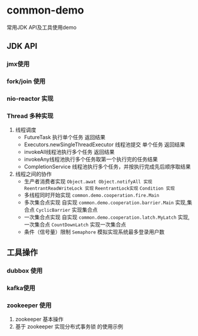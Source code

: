 # common-demo
常用JDK API及工具使用demo
## JDK API
### jmx使用
### fork/join 使用
### nio-reactor 实现
### Thread 多种实现
1. 线程调度
    - FutureTask 执行单个任务 返回结果
    - Executors.newSingleThreadExecutor 线程池提交 单个任务 返回结果
    - invokeAll线程池执行多个任务 返回结果
    - invokeAny线程池执行多个任务取第一个执行完的任务结果 
    - CompletionService 线程池执行多个任务，并按执行完成先后顺序取结果
2. 线程之间的协作
    - 生产者消费者实现
        `Object.awat Object.notifyAll 实现`
        `ReentrantReadWriteLock 实现`
        `ReentrantLock实现`
        `Condition 实现`
    - 多线程同时开始实现   `common.demo.cooperation.fire.Main`
    - 多次集合点实现
        自实现 `common.demo.cooperation.barrier.Main` 实现,集合点
        `CyclicBarrier` 实现集合点
    - 一次集合点实现
        自实现 `common.demo.cooperation.latch.MyLatch` 实现,一次集合点
        `CountDownLatch` 实现一次集合点
    - 条件（信号量）限制
        `Semaphore` 模拟实现系统最多登录用户数
## 工具操作
### dubbox 使用
### kafka使用
### zookeeper 使用
1. zookeeper 基本操作
2. 基于 zookeeper 实现分布式事务锁 的使用示例

